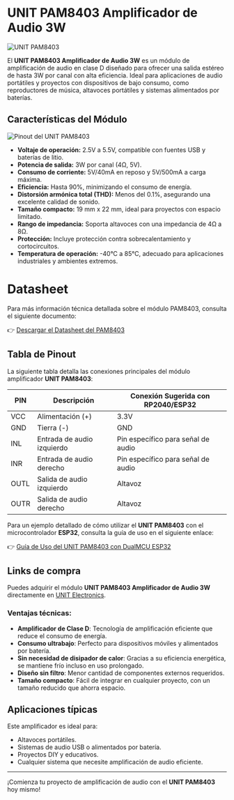 
# UNIT PAM8403 Amplificador de Audio 3W

![UNIT PAM8403](ruta_a_la_imagen_principal.jpg) 

El **UNIT PAM8403 Amplificador de Audio 3W** es un módulo de amplificación de audio en clase D diseñado para ofrecer una salida estéreo de hasta 3W por canal con alta eficiencia. Ideal para aplicaciones de audio portátiles y proyectos con dispositivos de bajo consumo, como reproductores de música, altavoces portátiles y sistemas alimentados por baterías.

## Características del Módulo

![Pinout del UNIT PAM8403](ruta_a_la_imagen_pinout.jpg) 



- **Voltaje de operación:** 2.5V a 5.5V, compatible con fuentes USB y baterías de litio.
- **Potencia de salida:** 3W por canal (4Ω, 5V).
- **Consumo de corriente:** 5V/40mA en reposo y 5V/500mA a carga máxima.
- **Eficiencia:** Hasta 90%, minimizando el consumo de energía.
- **Distorsión armónica total (THD):** Menos del 0.1%, asegurando una excelente calidad de sonido.
- **Tamaño compacto:** 19 mm x 22 mm, ideal para proyectos con espacio limitado.
- **Rango de impedancia:** Soporta altavoces con una impedancia de 4Ω a 8Ω.
- **Protección:** Incluye protección contra sobrecalentamiento y cortocircuitos.
- **Temperatura de operación:** -40°C a 85°C, adecuado para aplicaciones industriales y ambientes extremos.

# Datasheet

Para más información técnica detallada sobre el módulo PAM8403, consulta el siguiente documento:

👉 [Descargar el Datasheet del PAM8403](https://www.mouser.com/ds/2/115/PAM8403-247318.pdf?srsltid=AfmBOorzunVHYR1wIITzAZVypkFj5LkC2lR0cZLh1zfklQpAhanR1Qrl)


## Tabla de Pinout

La siguiente tabla detalla las conexiones principales del módulo amplificador **UNIT PAM8403**:

| PIN  | Descripción             | Conexión Sugerida con RP2040/ESP32 |
| ---- | ----------------------- | ---------------------------------- |
| VCC  | Alimentación (+)         | 3.3V                              |
| GND  | Tierra (-)               | GND                               |
| INL  | Entrada de audio izquierdo | Pin específico para señal de audio |
| INR  | Entrada de audio derecho  | Pin específico para señal de audio |
| OUTL | Salida de audio izquierdo | Altavoz                           |
| OUTR | Salida de audio derecho   | Altavoz                           |

Para un ejemplo detallado de cómo utilizar el **UNIT PAM8403** con el microcontrolador **ESP32**, consulta la guía de uso en el siguiente enlace:

👉 [Guía de Uso del UNIT PAM8403 con DualMCU ESP32](https://github.com/UNIT-Electronics/VoiceAmp_Synth_ESP32)

## Links de compra

Puedes adquirir el módulo **UNIT PAM8403 Amplificador de Audio 3W** directamente en [UNIT Electronics](https://www.uelectronics.com).

### Ventajas técnicas:

- **Amplificador de Clase D**: Tecnología de amplificación eficiente que reduce el consumo de energía.
- **Consumo ultrabajo**: Perfecto para dispositivos móviles y alimentados por batería.
- **Sin necesidad de disipador de calor**: Gracias a su eficiencia energética, se mantiene frío incluso en uso prolongado.
- **Diseño sin filtro**: Menor cantidad de componentes externos requeridos.
- **Tamaño compacto**: Fácil de integrar en cualquier proyecto, con un tamaño reducido que ahorra espacio.

## Aplicaciones típicas

Este amplificador es ideal para:

- Altavoces portátiles.
- Sistemas de audio USB o alimentados por batería.
- Proyectos DIY y educativos.
- Cualquier sistema que necesite amplificación de audio eficiente.

---

¡Comienza tu proyecto de amplificación de audio con el **UNIT PAM8403** hoy mismo!
